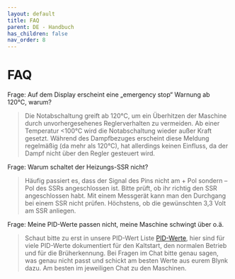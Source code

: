 ```yaml
---
layout: default
title: FAQ
parent: DE - Handbuch
has_children: false
nav_order: 8
---
```


# FAQ

Frage: Auf dem Display erscheint eine „emergency stop“ Warnung ab 120°C, warum?

> Die Notabschaltung greift ab 120°C, um ein Überhitzen der Maschine durch unvorhergesehenes Reglerverhalten zu vermeiden. Ab einer Temperatur <100°C wird die Notabschaltung wieder außer Kraft gesetzt. Während des Dampfbezuges erscheint diese Meldung regelmäßig (da mehr als 120°C), hat allerdings keinen Einfluss, da der Dampf nicht über den Regler gesteuert wird.

Frage: Warum schaltet der Heizungs-SSR nicht?

> Häufig passiert es, dass der Signal des Pins nicht am + Pol sondern – Pol des SSRs angeschlossen ist. Bitte prüft, ob ihr richtig den SSR angeschlossen habt. Mit einem Messgerät kann man den Durchgang bei einem SSR nicht prüfen. Höchstens, ob die gewünschten 3,3 Volt am SSR anliegen.

Frage: Meine PID-Werte passen nicht, meine Maschine schwingt über o.ä.

> Schaut bitte zu erst in unsere PID-Wert Liste [PID-Werte](./customization/pid-werte.md), hier sind für viele PID-Werte dokumentiert für den Kaltstart, den normalen Betrieb und für die Brüherkennung. Bei Fragen im Chat bitte genau sagen, was genau nicht passt und schickt am besten Werte aus eurem Blynk dazu. Am besten im jeweiligen Chat zu den Maschinen.

